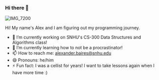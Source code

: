 ### Hi there 👋

<!--
**Bentrollio/Bentrollio** is a ✨ _special_ ✨ repository because its `README.md` (this file) appears on your GitHub profile.

Here are some ideas to get you started:

- 🔭 I’m currently working on ...
- 🌱 I’m currently learning ...
- 👯 I’m looking to collaborate on ...
- 🤔 I’m looking for help with ...
- 💬 Ask me about ...
- 📫 How to reach me: ...
- 😄 Pronouns: ...
- ⚡ Fun fact: ...
-->

![IMG_7200](https://github.com/Bentrollio/Bentrollio/assets/109702084/3e6b38fd-6b85-46ef-9cd3-6fbaa2a916d4)

Hi! My name's Alex and I am figuring out my programming journey.

- 🔭 I’m currently working on SNHU's CS-300 Data Structures and Algorithms class!
- 🌱 I’m currently learning how to not be a procrastinator!
- 📫 How to reach me: alexander.baires@snhu.edu
- 😄 Pronouns: he/him
- ⚡ Fun fact: I was a cellist for years! I want to take lessons again when I have more time :)
